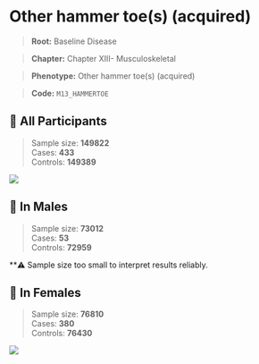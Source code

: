 # Other hammer toe(s) (acquired)

> **Root:** Baseline Disease  

> **Chapter:** Chapter XIII- Musculoskeletal  

> **Phenotype:** Other hammer toe(s) (acquired)  

> **Code:** `M13_HAMMERTOE`

## 🧪 All Participants  
> Sample size: **149822**  
> Cases: **433**  
> Controls: **149389**
<img src="/Disease/Figures/ALL/Baseline/M13_HAMMERTOE.png"/>
<CsvTable src="/Disease_Data/ALL/Baseline/LG_M13_HAMMERTOE.csv" label="🔍 View full results" />

## 👨 In Males  
> Sample size: **73012**  
> Cases: **53**  
> Controls: **72959**

**⚠️ Sample size too small to interpret results reliably.

## 👩 In Females  
> Sample size: **76810**  
> Cases: **380**  
> Controls: **76430**
<img src="/Disease/Figures/Female/Baseline/M13_HAMMERTOE.png"/>
<CsvTable src="/Disease_Data/Female/Baseline/LG_M13_HAMMERTOE.csv" label="🔍 View full results" />
